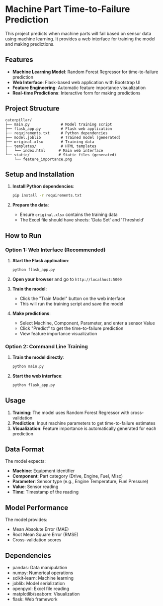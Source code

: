 # Machine Part Time-to-Failure Prediction

This project predicts when machine parts will fail based on sensor data using machine learning. It provides a web interface for training the model and making predictions.

## Features

- **Machine Learning Model**: Random Forest Regressor for time-to-failure prediction
- **Web Interface**: Flask-based web application with Bootstrap UI
- **Feature Engineering**: Automatic feature importance visualization
- **Real-time Predictions**: Interactive form for making predictions

## Project Structure

```
caterpillar/
├── main.py              # Model training script
├── flask_app.py         # Flask web application
├── requirements.txt     # Python dependencies
├── model.joblib         # Trained model (generated)
├── original.xlsx        # Training data
├── templates/           # HTML templates
│   └── index.html      # Main web interface
└── static/             # Static files (generated)
    └── feature_importance.png
```

## Setup and Installation

1. **Install Python dependencies**:
   ```bash
   pip install -r requirements.txt
   ```

2. **Prepare the data**:
   - Ensure `original.xlsx` contains the training data
   - The Excel file should have sheets: 'Data Set' and 'Threshold'

## How to Run

### Option 1: Web Interface (Recommended)

1. **Start the Flask application**:
   ```bash
   python flask_app.py
   ```

2. **Open your browser** and go to `http://localhost:5000`

3. **Train the model**:
   - Click the "Train Model" button on the web interface
   - This will run the training script and save the model

4. **Make predictions**:
   - Select Machine, Component, Parameter, and enter a sensor Value
   - Click "Predict" to get the time-to-failure prediction
   - View feature importance visualization

### Option 2: Command Line Training

1. **Train the model directly**:
   ```bash
   python main.py
   ```

2. **Start the web interface**:
   ```bash
   python flask_app.py
   ```

## Usage

1. **Training**: The model uses Random Forest Regressor with cross-validation
2. **Prediction**: Input machine parameters to get time-to-failure estimates
3. **Visualization**: Feature importance is automatically generated for each prediction

## Data Format

The model expects:
- **Machine**: Equipment identifier
- **Component**: Part category (Drive, Engine, Fuel, Misc)
- **Parameter**: Sensor type (e.g., Engine Temperature, Fuel Pressure)
- **Value**: Sensor reading
- **Time**: Timestamp of the reading

## Model Performance

The model provides:
- Mean Absolute Error (MAE)
- Root Mean Square Error (RMSE)
- Cross-validation scores

## Dependencies

- pandas: Data manipulation
- numpy: Numerical operations
- scikit-learn: Machine learning
- joblib: Model serialization
- openpyxl: Excel file reading
- matplotlib/seaborn: Visualization
- flask: Web framework 